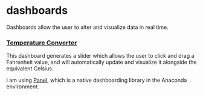 # dashboards

Dashboards allow the user to alter and visualize data in real time. 

### [Temperature Converter](https://github.com/nwoodr94/dashboards/blob/master/temperature-dashboard.ipynb)
This dashboard generates a slider which allows the user to click and drag a Fahrenheit value, and will automatically update and visualize it alongside the equivalent Celsius.

I am using [Panel](https://panel.pyviz.org/index.html), which is a native dashboarding library in the Anaconda environment.
